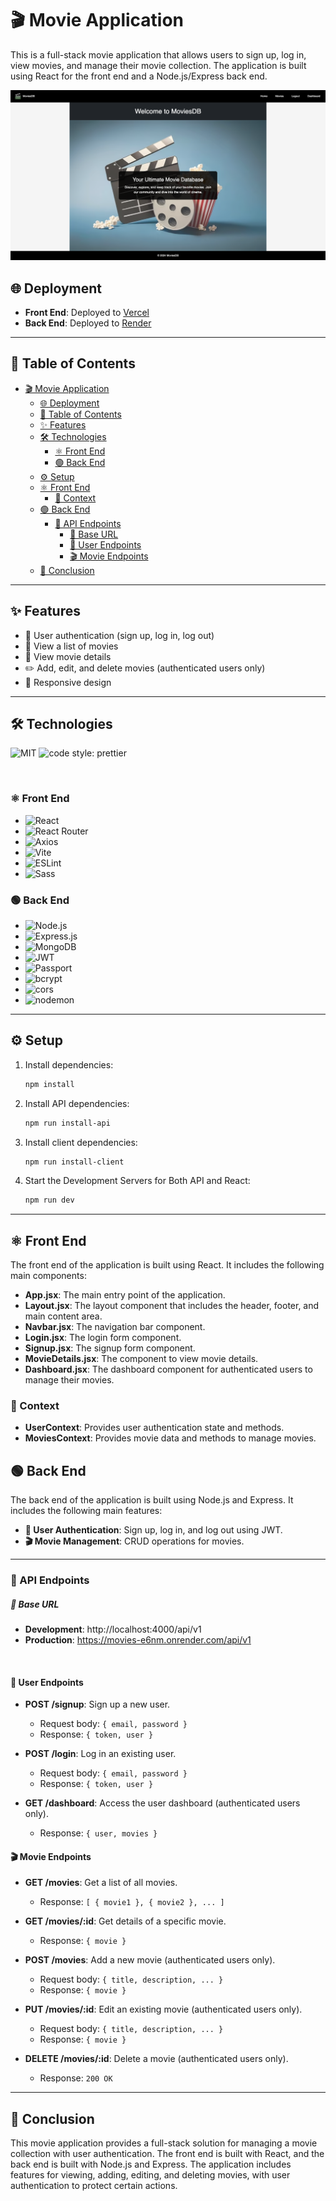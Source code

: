 # 🎬 Movie Application

This is a full-stack movie application that allows users to sign up, log in, view movies, and manage their movie collection. The application is built using React for the front end and a Node.js/Express back end.

![MoviesDB](/client/public/cover.png)

## 🌐 Deployment

- **Front End**: Deployed to [Vercel](https://movies-nine-lemon.vercel.app/)
- **Back End**: Deployed to [Render](https://movies-e6nm.onrender.com)

---

## 📑 Table of Contents

- [🎬 Movie Application](#-movie-application)
  - [🌐 Deployment](#-deployment)
  - [📑 Table of Contents](#-table-of-contents)
  - [✨ Features](#-features)
  - [🛠️ Technologies](#️-technologies)
    - [⚛️ Front End](#️-front-end)
    - [🟢 Back End](#-back-end)
  - [⚙️ Setup](#️-setup)
  - [⚛️ Front End](#️-front-end-1)
    - [🔧 Context](#-context)
  - [🟢 Back End](#-back-end-1)
    - [🔌 API Endpoints](#-api-endpoints)
        - [🔗 Base URL](#-base-url)
      - [👤 User Endpoints](#-user-endpoints)
      - [🎬 Movie Endpoints](#-movie-endpoints)
  - [📜 Conclusion](#-conclusion)

---

## ✨ Features

- 🔐 User authentication (sign up, log in, log out)
- 🎥 View a list of movies
- 📄 View movie details
- ✏️ Add, edit, and delete movies (authenticated users only)
- 📱 Responsive design

---

## 🛠️ Technologies

![MIT](https://img.shields.io/packagist/l/doctrine/orm.svg?style=for-the-badge) ![code style: prettier](https://img.shields.io/badge/code_style-prettier-ff69b4.svg?style=for-the-badge&?style=flat-square)

<br>

### ⚛️ Front End

- ![React](https://img.shields.io/badge/react-%2320232a.svg?style=for-the-badge&logo=react&logoColor=%2361DAFB)
- ![React Router](https://img.shields.io/badge/react_router-%23CA4245.svg?style=for-the-badge&logo=react-router&logoColor=white)
- ![Axios](https://img.shields.io/badge/axios-%2300A1F1.svg?style=for-the-badge&logo=axios&logoColor=white)
- ![Vite](https://img.shields.io/badge/vite-%23646CFF.svg?style=for-the-badge&logo=vite&logoColor=white)
- ![ESLint](https://img.shields.io/badge/ESLint-4B3263?style=for-the-badge&logo=eslint&logoColor=white)
- ![Sass](https://img.shields.io/badge/Sass-%23CC6699.svg?style=for-the-badge&logo=sass&logoColor=white)

### 🟢 Back End

<!-- ### 🟢 Back End -->

- ![Node.js](https://img.shields.io/badge/node.js-6DA55F?style=for-the-badge&logo=node.js&logoColor=white)
- ![Express.js](https://img.shields.io/badge/express.js-%23404d59.svg?style=for-the-badge&logo=express&logoColor=%2361DAFB)
- ![MongoDB](https://img.shields.io/badge/mongodb-%234ea94b.svg?style=for-the-badge&logo=mongodb&logoColor=white)
- ![JWT](https://img.shields.io/badge/JWT-black?style=for-the-badge&logo=JSON%20web%20tokens)
- ![Passport](https://img.shields.io/badge/passport-%234E4E4E.svg?style=for-the-badge&logo=passport&logoColor=white)
- ![bcrypt](https://img.shields.io/badge/bcrypt-%23F7B93E.svg?style=for-the-badge&logo=bcrypt&logoColor=white)
- ![cors](https://img.shields.io/badge/cors-%23E34F26.svg?style=for-the-badge&logo=cors&logoColor=white)
- ![nodemon](https://img.shields.io/badge/nodemon-%2376D04B.svg?style=for-the-badge&logo=nodemon&logoColor=white)

---

## ⚙️ Setup

1. Install dependencies:

   ```sh
   npm install
   ```

2. Install API dependencies:

   ```sh
   npm run install-api
   ```

3. Install client dependencies:

   ```sh
   npm run install-client
   ```

4. Start the Development Servers for Both API and React:
   ```sh
   npm run dev
   ```

---

## ⚛️ Front End

The front end of the application is built using React. It includes the following main components:

- **App.jsx**: The main entry point of the application.
- **Layout.jsx**: The layout component that includes the header, footer, and main content area.
- **Navbar.jsx**: The navigation bar component.
- **Login.jsx**: The login form component.
- **Signup.jsx**: The signup form component.
- **MovieDetails.jsx**: The component to view movie details.
- **Dashboard.jsx**: The dashboard component for authenticated users to manage their movies.

### 🔧 Context

- **UserContext**: Provides user authentication state and methods.
- **MoviesContext**: Provides movie data and methods to manage movies.

## 🟢 Back End

The back end of the application is built using Node.js and Express. It includes the following main features:

- **🔐 User Authentication**: Sign up, log in, and log out using JWT.
- **🎬 Movie Management**: CRUD operations for movies.

---

### 🔌 API Endpoints

##### 🔗 Base URL

- **Development**: http://localhost:4000/api/v1
- **Production**: https://movies-e6nm.onrender.com/api/v1

<br>

#### 👤 User Endpoints

- **POST /signup**: Sign up a new user.

  - Request body: `{ email, password }`
  - Response: `{ token, user }`

- **POST /login**: Log in an existing user.

  - Request body: `{ email, password }`
  - Response: `{ token, user }`

- **GET /dashboard**: Access the user dashboard (authenticated users only).
  - Response: `{ user, movies }`

#### 🎬 Movie Endpoints

- **GET /movies**: Get a list of all movies.

  - Response: `[ { movie1 }, { movie2 }, ... ]`

- **GET /movies/:id**: Get details of a specific movie.

  - Response: `{ movie }`

- **POST /movies**: Add a new movie (authenticated users only).

  - Request body: `{ title, description, ... }`
  - Response: `{ movie }`

- **PUT /movies/:id**: Edit an existing movie (authenticated users only).

  - Request body: `{ title, description, ... }`
  - Response: `{ movie }`

- **DELETE /movies/:id**: Delete a movie (authenticated users only).
  - Response: `200 OK`

---

## 📜 Conclusion

This movie application provides a full-stack solution for managing a movie collection with user authentication. The front end is built with React, and the back end is built with Node.js and Express. The application includes features for viewing, adding, editing, and deleting movies, with user authentication to protect certain actions.
